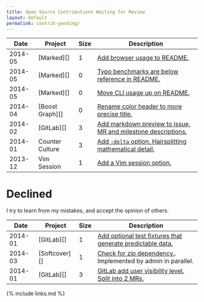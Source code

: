 ```yaml
---
title: Open Source Contributions Waiting for Review
layout: default
permalink: contrib-pending/
---
```


<!--
| 2014-07 | [][] |  | []() |

confirmed issue: https://github.com/gitlabhq/gitlabhq/issues/6351
duplicate: http://feedback.gitlab.com/forums/176466-general/suggestions/4077791-login-gitlab-as-another-user-impersonate-functio
mark as fixed: http://feedback.gitlab.com/forums/176466-general/suggestions/5567051-delete-branch-after-accepting-or-closing-a-merge-r
-->

| Date    | Project          | Size | Description                                                                                                     |
|---------|------------------|------|-----------------------------------------------------------------------------------------------------------------|
| 2014-05 | [Marked][]       | 1    | [Add browser usage to README.](https://github.com/chjj/marked/pull/414)                                         |
| 2014-05 | [Marked][]       | 0    | [Typo benchmarks are below reference in README.](https://github.com/chjj/marked/pull/412)                       |
| 2014-05 | [Marked][]       | 0    | [Move CLI usage up on README.](https://github.com/chjj/marked/pull/411)                                         |
| 2014-04 | [Boost Graph][]  | 0    | [Rename color header to more precise title.](https://github.com/boostorg/graph/pull/7)                          |
| 2014-02 | [GitLab][]       | 3    | [Add markdown preview to issue, MR and milestone descriptions.](https://github.com/gitlabhq/gitlabhq/pull/6356) |
| 2014-01 | Counter Culture  | 3    | [Add `:delta` option. Hairsplitting mathematical detail.](https://github.com/magnusvk/counter_culture/pull/43)  |
| 2013-12 | Vim Session      | 1    | [Add a Vim session option.](https://github.com/xolox/vim-session/pull/81)                                       |

# Declined

I try to learn from my mistakes, and accept the opinion of others.

| Date    | Project       | Size | Description                                                                                                    |
|---------|---------------|------|----------------------------------------------------------------------------------------------------------------|
| 2014-01 | [GitLab][]    | 1    | [Add optional test fixtures that generate predictable data.](https://github.com/gitlabhq/gitlabhq/pull/5896)   |
| 2014-03 | [Softcover][] | 1    | [Check for zip dependency.](https://github.com/softcover/softcover/pull/94). Implemented by admin in parallel. |
| 2014-01 | [GitLab][]    | 3    | [GitLab add user visibility level. Split into 2 MRs.](https://github.com/gitlabhq/gitlabhq/pull/6028)          |

{% include links.md %}
